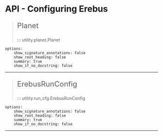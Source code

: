 # API - Configuring Erebus

> <p style="font-size: 24px;">Planet</p>
> ::: utility.planet.Planet
    options:
        show_signature_annotations: false
        show_root_heading: false
        summary: true
        show_if_no_docstring: false

***

> <p style="font-size: 24px;">ErebusRunConfig</p>
> ::: utility.run_cfg.ErebusRunConfig
    options:
        show_signature_annotations: false
        show_root_heading: false
        summary: true
        show_if_no_docstring: false

***